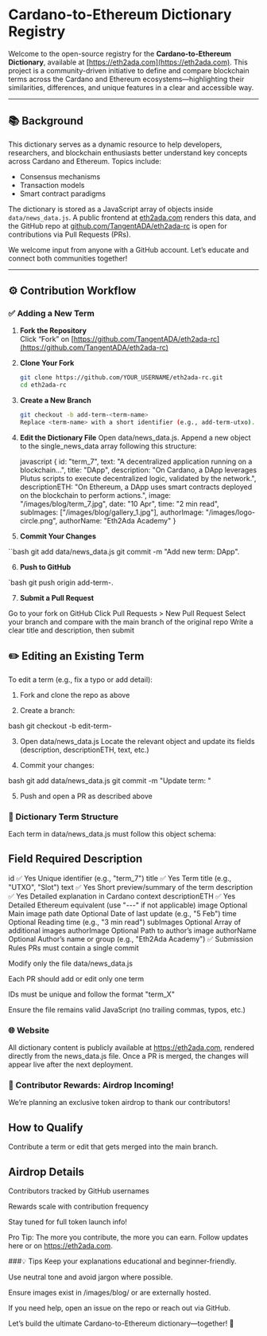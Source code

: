 # Cardano-to-Ethereum Dictionary Registry

Welcome to the open-source registry for the **Cardano-to-Ethereum Dictionary**, available at [https://eth2ada.com](https://eth2ada.com). This project is a community-driven initiative to define and compare blockchain terms across the Cardano and Ethereum ecosystems—highlighting their similarities, differences, and unique features in a clear and accessible way.

---

## 📚 Background

This dictionary serves as a dynamic resource to help developers, researchers, and blockchain enthusiasts better understand key concepts across Cardano and Ethereum. Topics include:

- Consensus mechanisms  
- Transaction models  
- Smart contract paradigms  

The dictionary is stored as a JavaScript array of objects inside `data/news_data.js`. A public frontend at [eth2ada.com](https://eth2ada.com) renders this data, and the GitHub repo at [github.com/TangentADA/eth2ada-rc](https://github.com/TangentADA/eth2ada-rc) is open for contributions via Pull Requests (PRs).

We welcome input from anyone with a GitHub account. Let’s educate and connect both communities together!

---

## ⚙️ Contribution Workflow

### ✅ Adding a New Term

1. **Fork the Repository**  
   Click “Fork” on [https://github.com/TangentADA/eth2ada-rc](https://github.com/TangentADA/eth2ada-rc)

2. **Clone Your Fork**
   ```bash
   git clone https://github.com/YOUR_USERNAME/eth2ada-rc.git
   cd eth2ada-rc

3. **Create a New Branch**

   ```bash
   git checkout -b add-term-<term-name>
   Replace <term-name> with a short identifier (e.g., add-term-utxo).

4. **Edit the Dictionary File** Open data/news_data.js. Append a new object to the single_news_data array following this structure:

   javascript
{
  id: "term_7",
  text: "A decentralized application running on a blockchain...",
  title: "DApp",
  description: "On Cardano, a DApp leverages Plutus scripts to execute decentralized logic, validated by the network.",
  descriptionETH: "On Ethereum, a DApp uses smart contracts deployed on the blockchain to perform actions.",
  image: "/images/blog/term_7.jpg",
  date: "10 Apr",
  time: "2 min read",
  subImages: ["/images/blog/gallery_1.jpg"],
  authorImage: "/images/logo-circle.png",
  authorName: "Eth2Ada Academy"
}

5. **Commit Your Changes**

``bash
git add data/news_data.js
git commit -m "Add new term: DApp".

6. **Push to GitHub**

`bash
git push origin add-term-<term-name>.

7. **Submit a Pull Request** 

Go to your fork on GitHub
Click Pull Requests > New Pull Request
Select your branch and compare with the main branch of the original repo
Write a clear title and description, then submit

## ✏️ Editing an Existing Term
To edit a term (e.g., fix a typo or add detail):

1. Fork and clone the repo as above

2. Create a branch:

bash
git checkout -b edit-term-<term-name>

3. Open data/news_data.js
Locate the relevant object and update its fields (description, descriptionETH, text, etc.)

4. Commit your changes:

bash
git add data/news_data.js
git commit -m "Update term: <term-name>"

5. Push and open a PR as described above

### 🧠 Dictionary Term Structure
Each term in data/news_data.js must follow this object schema:


## Field	Required	Description
id	✅ Yes	Unique identifier (e.g., "term_7")
title	✅ Yes	Term title (e.g., "UTXO", "Slot")
text	✅ Yes	Short preview/summary of the term
description	✅ Yes	Detailed explanation in Cardano context
descriptionETH	✅ Yes	Detailed Ethereum equivalent (use "---" if not applicable)
image	Optional	Main image path
date	Optional	Date of last update (e.g., "5 Feb")
time	Optional	Reading time (e.g., "3 min read")
subImages	Optional	Array of additional images
authorImage	Optional	Path to author’s image
authorName	Optional	Author’s name or group (e.g., "Eth2Ada Academy")
✅ Submission Rules
PRs must contain a single commit

Modify only the file data/news_data.js

Each PR should add or edit only one term

IDs must be unique and follow the format "term_X"

Ensure the file remains valid JavaScript (no trailing commas, typos, etc.)

### 🌐 Website
All dictionary content is publicly available at https://eth2ada.com, rendered directly from the news_data.js file. Once a PR is merged, the changes will appear live after the next deployment.

### 🎁 Contributor Rewards: Airdrop Incoming!
We’re planning an exclusive token airdrop to thank our contributors!

## How to Qualify
Contribute a term or edit that gets merged into the main branch.

## Airdrop Details
Contributors tracked by GitHub usernames

Rewards scale with contribution frequency

Stay tuned for full token launch info!

Pro Tip: The more you contribute, the more you can earn. Follow updates here or on https://eth2ada.com.

###💡 Tips
Keep your explanations educational and beginner-friendly.

Use neutral tone and avoid jargon where possible.

Ensure images exist in /images/blog/ or are externally hosted.

If you need help, open an issue on the repo or reach out via GitHub.

Let’s build the ultimate Cardano-to-Ethereum dictionary—together! 🚀




